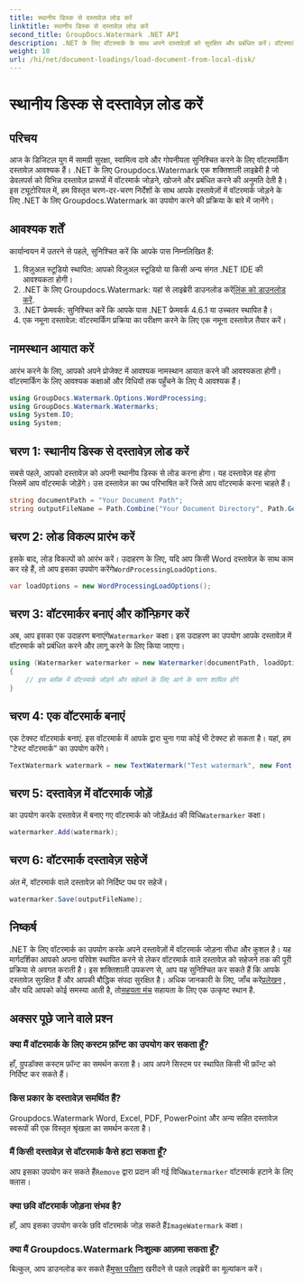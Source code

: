 ```yaml
---
title: स्थानीय डिस्क से दस्तावेज़ लोड करें
linktitle: स्थानीय डिस्क से दस्तावेज़ लोड करें
second_title: GroupDocs.Watermark .NET API
description: .NET के लिए वॉटरमार्क के साथ अपने दस्तावेज़ों को सुरक्षित और प्रबंधित करें। वॉटरमार्क को निर्बाध रूप से जोड़ने के लिए हमारी विस्तृत मार्गदर्शिका का पालन करें।
weight: 10
url: /hi/net/document-loadings/load-document-from-local-disk/
---
```


# स्थानीय डिस्क से दस्तावेज़ लोड करें

## परिचय
आज के डिजिटल युग में सामग्री सुरक्षा, स्वामित्व दावे और गोपनीयता सुनिश्चित करने के लिए वॉटरमार्किंग दस्तावेज़ आवश्यक हैं। .NET के लिए Groupdocs.Watermark एक शक्तिशाली लाइब्रेरी है जो डेवलपर्स को विभिन्न दस्तावेज़ प्रारूपों में वॉटरमार्क जोड़ने, खोजने और प्रबंधित करने की अनुमति देती है। इस ट्यूटोरियल में, हम विस्तृत चरण-दर-चरण निर्देशों के साथ आपके दस्तावेज़ों में वॉटरमार्क जोड़ने के लिए .NET के लिए Groupdocs.Watermark का उपयोग करने की प्रक्रिया के बारे में जानेंगे।
## आवश्यक शर्तें
कार्यान्वयन में उतरने से पहले, सुनिश्चित करें कि आपके पास निम्नलिखित हैं:
1. विज़ुअल स्टूडियो स्थापित: आपको विज़ुअल स्टूडियो या किसी अन्य संगत .NET IDE की आवश्यकता होगी।
2.  .NET के लिए Groupdocs.Watermark: यहां से लाइब्रेरी डाउनलोड करें[लिंक को डाउनलोड करें](https://releases.groupdocs.com/Watermark/net/).
3. .NET फ्रेमवर्क: सुनिश्चित करें कि आपके पास .NET फ्रेमवर्क 4.6.1 या उच्चतर स्थापित है।
4. एक नमूना दस्तावेज़: वॉटरमार्किंग प्रक्रिया का परीक्षण करने के लिए एक नमूना दस्तावेज़ तैयार करें।
## नामस्थान आयात करें
आरंभ करने के लिए, आपको अपने प्रोजेक्ट में आवश्यक नामस्थान आयात करने की आवश्यकता होगी। वॉटरमार्किंग के लिए आवश्यक कक्षाओं और विधियों तक पहुँचने के लिए ये आवश्यक हैं।
```csharp
using GroupDocs.Watermark.Options.WordProcessing;
using GroupDocs.Watermark.Watermarks;
using System.IO;
using System;
```
## चरण 1: स्थानीय डिस्क से दस्तावेज़ लोड करें
सबसे पहले, आपको दस्तावेज़ को अपनी स्थानीय डिस्क से लोड करना होगा। यह दस्तावेज़ वह होगा जिसमें आप वॉटरमार्क जोड़ेंगे।
उस दस्तावेज़ का पथ परिभाषित करें जिसे आप वॉटरमार्क करना चाहते हैं।
```csharp
string documentPath = "Your Document Path";
string outputFileName = Path.Combine("Your Document Directory", Path.GetFileName(documentPath));
```
## चरण 2: लोड विकल्प प्रारंभ करें
 इसके बाद, लोड विकल्पों को आरंभ करें। उदाहरण के लिए, यदि आप किसी Word दस्तावेज़ के साथ काम कर रहे हैं, तो आप इसका उपयोग करेंगे`WordProcessingLoadOptions`.
```csharp
var loadOptions = new WordProcessingLoadOptions();
```
## चरण 3: वॉटरमार्कर बनाएं और कॉन्फ़िगर करें
 अब, आप इसका एक उदाहरण बनाएंगे`Watermarker` कक्षा। इस उदाहरण का उपयोग आपके दस्तावेज़ में वॉटरमार्क को प्रबंधित करने और लागू करने के लिए किया जाएगा।
```csharp
using (Watermarker watermarker = new Watermarker(documentPath, loadOptions))
{
    // इस ब्लॉक में वॉटरमार्क जोड़ने और सहेजने के लिए आगे के चरण शामिल होंगे
}
```
## चरण 4: एक वॉटरमार्क बनाएं
एक टेक्स्ट वॉटरमार्क बनाएं. इस वॉटरमार्क में आपके द्वारा चुना गया कोई भी टेक्स्ट हो सकता है। यहां, हम "टेस्ट वॉटरमार्क" का उपयोग करेंगे।
```csharp
TextWatermark watermark = new TextWatermark("Test watermark", new Font("Arial", 12));
```
## चरण 5: दस्तावेज़ में वॉटरमार्क जोड़ें
का उपयोग करके दस्तावेज़ में बनाए गए वॉटरमार्क को जोड़ें`Add` की विधि`Watermarker` कक्षा।
```csharp
watermarker.Add(watermark);
```
## चरण 6: वॉटरमार्क दस्तावेज़ सहेजें
अंत में, वॉटरमार्क वाले दस्तावेज़ को निर्दिष्ट पथ पर सहेजें।
```csharp
watermarker.Save(outputFileName);
```

## निष्कर्ष
.NET के लिए वॉटरमार्क का उपयोग करके अपने दस्तावेज़ों में वॉटरमार्क जोड़ना सीधा और कुशल है। यह मार्गदर्शिका आपको अपना परिवेश स्थापित करने से लेकर वॉटरमार्क वाले दस्तावेज़ को सहेजने तक की पूरी प्रक्रिया से अवगत कराती है। इस शक्तिशाली उपकरण से, आप यह सुनिश्चित कर सकते हैं कि आपके दस्तावेज़ सुरक्षित हैं और आपकी बौद्धिक संपदा सुरक्षित है। 
 अधिक जानकारी के लिए, जाँच करें[प्रलेखन](https://tutorials.groupdocs.com/Watermark/net/) , और यदि आपको कोई समस्या आती है, तो[सहयता मंच](https://forum.groupdocs.com/c/watermark/19) सहायता के लिए एक उत्कृष्ट स्थान है. 
## अक्सर पूछे जाने वाले प्रश्न
### क्या मैं वॉटरमार्क के लिए कस्टम फ़ॉन्ट का उपयोग कर सकता हूँ?
हाँ, ग्रुपडॉक्स कस्टम फ़ॉन्ट का समर्थन करता है। आप अपने सिस्टम पर स्थापित किसी भी फ़ॉन्ट को निर्दिष्ट कर सकते हैं।
### किस प्रकार के दस्तावेज़ समर्थित हैं?
Groupdocs.Watermark Word, Excel, PDF, PowerPoint और अन्य सहित दस्तावेज़ स्वरूपों की एक विस्तृत श्रृंखला का समर्थन करता है।
### मैं किसी दस्तावेज़ से वॉटरमार्क कैसे हटा सकता हूँ?
 आप इसका उपयोग कर सकते हैं`Remove` द्वारा प्रदान की गई विधि`Watermarker` वॉटरमार्क हटाने के लिए क्लास।
### क्या छवि वॉटरमार्क जोड़ना संभव है?
 हाँ, आप इसका उपयोग करके छवि वॉटरमार्क जोड़ सकते हैं`ImageWatermark` कक्षा।
### क्या मैं Groupdocs.Watermark निःशुल्क आज़मा सकता हूँ?
 बिल्कुल, आप डाउनलोड कर सकते हैं[मुफ्त परीक्षण](https://releases.groupdocs.com/) खरीदने से पहले लाइब्रेरी का मूल्यांकन करें।